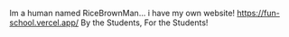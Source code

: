 Im a human named RiceBrownMan... i have my own website! https://fun-school.vercel.app/
By the Students, For the Students!
